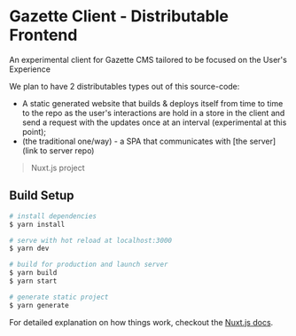 # Gazette Client - Distributable Frontend

An experimental client for Gazette CMS tailored to be focused on the User's Experience

We plan to have 2 distributables types out of this source-code:

- A static generated website that builds & deploys itself from time to time to the repo as the user's interactions are hold in a store in the client and send a request with the updates once at an interval (experimental at this point);
- (the traditional one/way) - a SPA that communicates with [the server](link to server repo)

> Nuxt.js project

## Build Setup

``` bash
# install dependencies
$ yarn install

# serve with hot reload at localhost:3000
$ yarn dev

# build for production and launch server
$ yarn build
$ yarn start

# generate static project
$ yarn generate
```

For detailed explanation on how things work, checkout the [Nuxt.js docs](https://github.com/nuxt/nuxt.js).
